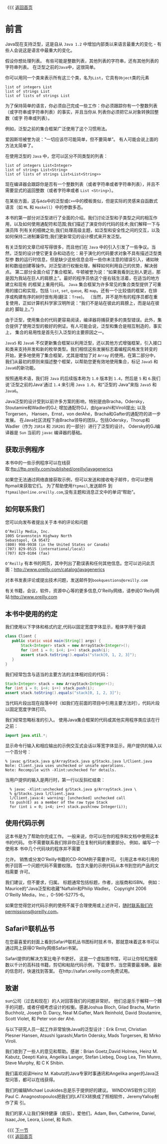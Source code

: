 《《《 [返回首页](README.md)

# 前言
Java现在支持泛型，这是自从 `Java 1.2` 中增加内部类以来语言最重大的变化 - 有些人会说这是语言中最重大的变化。

假设你想处理列表。 有些可能是整数列表，其他列表的字符串，还有其他列表的字符串列表。 在泛型之前的`Java`中，这很简单。 

你可以用同一个类来表示所有这三个类，名为`List`，它具有`Object`类的元素

```
list of integers List
list of strings List
list of lists of strings List
```
    
为了保持简单的语言，你必须自己完成一些工作：你必须跟踪你有一个整数列表（或字符串或字符串列表）的事实，并且当你从 列表你必须把它从对象转换回整数（或字
符串或列表）。 

例如，泛型之前的集合框架广泛使用了这个习惯用法。

爱因斯坦被誉为说：“一切应该尽可能简单，但不要简单”。 有人可能会说上面的方法太简单了。 

在使用泛型的 `Java` 中，您可以区分不同类型的列表：

```
list of integers List<Integer>
list of strings List<String>
list of lists of strings List<List<String>>
```

现在编译器会跟踪你是否有一个整数列表（或者字符串或者字符串列表），并且不需要显式的返回整数（或者字符串或者 `List <String>`）。 

在某些方面，这与`Ada`中的泛型或`C++`中的模板类似，但是实际的灵感来自函数式语言（如 `ML` 和 `Haskell`）中的参数多态。

本书的第一部分对泛型进行了全面的介绍。我们讨论泛型和子类型之间的相互作用，以及如何使用通配符和范围;我们描述了演变你的代码的技术;我们解释一下与演员阵
列有关的细微之处;我们处理高级主题，如泛型和安全性之间的交互，以及如何保持二进制兼容性;我们更新常见的设计模式来开发泛型。
  
有关泛型的文章已经写得很多，而且他们在 `Java` 中的引入引发了一些争议。当然，泛型的设计使它更复杂和动态化：易于演化的代码要求对象不具有描述泛型类型参
数的运行时信息，但是缺少这些信息会将一些你未注意的错误引入，诸如映射和数组创建等操作。对泛型进行权衡处理，解释如何利用自己的优势，解决弱点。
第二部分全面介绍了集合框架。牛顿被誉为说：“如果我看到比别人更远，那是因为我站在巨人的肩膀上”。最好的程序员依这个座右铭生活着，在适当的地方建立和现有
的框架上重用代码。 `Java` 集合框架为许多常见的集合类型提供了可重用的接口和实现，包括 `list`, `set`, `queue`, 和 `map`。还有一个比较值的框架，在排
序或构建有序的树时很有用(翻注：`Tree`)。 （当然，并不是所有的程序员都在重复使用，正如计算机科学家汉明所说：“我们不是站在彼此的肩膀上，而是站在彼此的
脚趾上。”）

由于泛型，使用集合的代码更容易阅读，编译器将捕获更多的类型错误。此外，集合提供了使用泛型的极好的例证。有人可能会说，泛型和集合是相互制造的，事实上，
集合的易用性是首先引入泛型的主要原因之一。

`Java5` 和 `Java6` 不仅更新集合框架以利用泛型，还以其他方式增强框架，引入接口和类来支持并发和新的枚举类型。我们相信这些发展标志着编程风格发生转变的
开始，更多地使用了集合框架，尤其是增加了对 `Array` 的使用。在第二部分中，我们从最初的原则来描述整个框架，以帮助您更有效地使用集合，标记 `Java5` 和
`Java6`的新功能。

按照通用术语，我们将 `Java` 的后续版本称为 `1.0` 版本到 `1.4`，然后是 `5` 和 `6`.我们说'泛型之前的Java'通过 `1.4` 来引用 `Java 1.0`，和“泛型的
Java”来指 `Java5` 和 `Java6`。

Java泛型的设计受到以前许多方案的影响，特别是由Bracha，Odersky，Stoutamire和Wadler的GJ; 增加通配符GJ，由Igarashi和Viroli提出; 以及Torgersen，
Hansen，Ernst，von derAhé，Bracha和Gafter的通配符的进一步发展。 在Java社区流程下由Bracha领导的团队，包括Odersky，Thorup和Wadler（作为 `JSR14`
和 `JSR201` 的一部分）进行了泛型的设计。 Odersky的GJ编译器是 `Sun` 当前的 `javac` 编译器的基础。

## 获取示例程序

本书中的一些示例程序可以在线获取:ftp://ftp.oreilly.com/published/oreilly/javagenerics

如果您无法通过网络直接获取示例，但可以发送和接收电子邮件，你可以使用ftpmail来获取它们。 为了帮助使用`ftpmail`,发送邮件
到`ftpmail@online.oreilly.com`,没有主题和消息正文中的单词“帮助”。

## 如何联系我们

您可以向发布者提出关于本书的评论和问题
```
O’Reilly Media, Inc.
1005 Gravenstein Highway North
Sebastopol, CA 95472
(800) 998-9938 (in the United States or Canada)
(707) 829-0515 (international/local)
(707) 829-0104 (fax)
```

`O’Reilly` 有本书的网页，其中列出了勘误表和任何其他信息。您可以访问此页面：http://www.oreilly.com/catalog/javagenerics

对本书发表评论或提出技术问题，发送邮件到`bookquestions@oreilly.com`

有关书籍，会议，软件，资源中心等的更多信息,O'Reilly网络，请参阅O'Reilly网站:http://www.oreilly.com

## 本书中使用的约定

我们使用以下字体和格式约定,代码以固定宽度字体显示，粗体字用于强调
 
```java
class Client {
   public static void main(String[] args) {
       Stack<Integer> stack = new ArrayStack<Integer>();
       for (int i = 0; i<4; i++) stack.push(i);
       assert stack.toString().equals("stack[0, 1, 2, 3]");
   }
}
```

我们经常包含与适当的主要方法的主体相对应的代码：

```java
Stack<Integer> stack = new ArrayStack<Integer>();
for (int i = 0; i<4; i++) stack.push(i);
assert stack.toString().equals("stack[0, 1, 2, 3]");
```
 
当代码片段出现在段落中时（如我们在前面的项目中引用主要方法时），代码片段以固定宽度字体打印。

我们经常忽略标准的引入。 使用Java集合框架的代码或其他实用程序类应该在行之前：

```java
import java.util.*;
```

显示命令行输入和相应输出的示例交互式会话以等宽字体显示，用户提供的输入以一个百分号：

```
% javac g/Stack.java g/ArrayStack.java g/Stacks.java l/Client.java
Note: Client.java uses unchecked or unsafe operations.
Note: Recompile with -Xlint:unchecked for details.
```
  
当用户提供的输入是两行时，第一行以反斜杠结束：
 
```
  % javac -Xlint:unchecked g/Stack.java g/ArrayStack.java \
  % g/Stacks.java l/Client.java
  l/Client.java:4: warning: [unchecked] unchecked call
  to push(E) as a member of the raw type Stack
  for (int i = 0; i<4; i++) stack.push(new Integer(i));
```
  
## 使用代码示例

这本书是为了帮助你完成工作。 一般来说，你可以在你的程序和文档中使用这本书的代码。 你不需要联系我们除非你正在复制代码的重要部分。 例如，编写一个使用本
书中几个代码块的程序并不需要

允许。 销售或分发O'Reilly书籍的CD-ROM例子需要许可。 引用这本书和引用的例子回答一个问题代码不需要权限。 包含大量的示例代码从本书到您的产品的文档需要
许可。
  
我们建议，但不要求，归属。 标题通常包括标题，作者，出版商和ISBN。 例如：Maurice的“Java泛型和收藏”Naftalin和Philip Wadler。 Copyright 2006 
O'Reilly Media，Inc.，0-596-52775-6。
 
如果您觉得您对代码示例的使用不属于合理使用或上述许可，随时联系我们在permissions@oreilly.com。
 
## Safari®联机丛书

在您最喜爱的封面上看到Safari®联机丛书图标时技术书，那就意味着这本书可以通过网上获得O'Reilly网络Safari书架。

Safari提供的解决方案比电子书更好。 这是一个虚拟图书馆，可以让你轻松搜索数以千计的高科技书籍，剪切和粘贴代码示例，下载章节，当您需要最准确，最新的信息时，快速找到答案。 在http://safari.oreilly.com免费试用。
 
## 致谢

sun公司（过去和现在）的人对回答我们的问题非常好。 他们总是乐于解释一个棘手的问题，或者仔细考虑设计的权衡。感谢Joshua Bloch, Gilad Bracha, Martin 
Buchholz, Joseph D. Darcy, Neal M.Gafter, Mark Reinhold, David Stoutamire, Scott Violet, 和 Peter von der Ahé.
 
与以下研究人员一起工作非常愉快Java的泛型设计：Erik Ernst, Christian Plesner Hansen, Atsushi Igarashi,Martin Odersky, Mads Torgersen, 和 
Mirko Viroli.
 
我们收到了一些人的意见和帮助。感谢：Brian Goetz,David Holmes, Heinz M. Kabutz, Deepti Kalra, Angelika Langer, Stefan Liebeg, Doug Lea, Tim 
Munro, Steve Murphy, 和 C K Shibin.
 
我们喜欢阅读Heinz M. Kabutz的Java专家时事通讯和Angelika anger的Java泛型问答，都可以在线获得。
 
我们的编辑Michael Loukides总是乐于提供好的建议。 WINDOWS软件公司的Paul C. Anagnostopoulos把我们的LATEX转换成了照相软件，JeremyYallop制作了索
引。
                                                            
我们的家人让我们保持健康（疯狂）。爱他们，Adam, Ben, Catherine, Daniel, Isaac,Joe, Leora, Lionel, 和 Ruth.


《《《 [下一节](ch01/00_Introduction.md)     <br/>
《《《 [返回首页](README.md)
